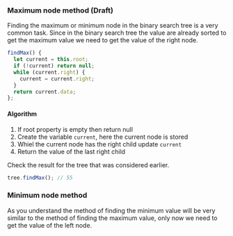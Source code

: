 ### Maximum node method (Draft)

Finding the maximum or minimum node in the binary search tree is a very common task. Since in the binary search tree the value are already sorted to get the maximum value we need to get the value of the right node.

```js
findMax() {
  let current = this.root;
  if (!current) return null;
  while (current.right) {
    current = current.right;
  }
  return current.data;
};
```

#### Algorithm

1. If root property is empty then return null
1. Create the variable `current`, here the current node is stored
1. Whiel the current node has the right child update `current`
1. Return the value of the last right child

Check the result for the tree that was considered earlier.

```js
tree.findMax(); // 55
```

### Minimum node method

As you understand the method of finding the minimum value will be very similar to the method of finding the maximum value, only now we need to get the value of the left node.
